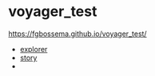 # voyager_test
https://fgbossema.github.io/voyager_test/

- [explorer](voyager-explorer.html)
- [story](voyager-story-dev.html)
- 
